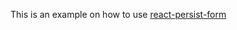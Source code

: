 This is an example on how to use [react-persist-form](https://github.com/ej2015/react-persist-form)

